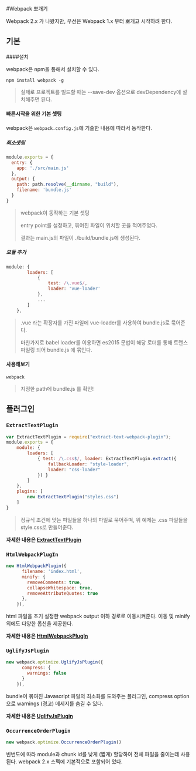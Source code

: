 #Webpack 뽀개기

Webpack 2.x 가 나왔지만, 우선은 Webpack 1.x 부터 뽀개고 시작하려 한다.

## 기본

####설치

webpack은 npm을 통해서 설치할 수 있다.

```
npm install webpack -g
```

> 실제로 프로젝트를 빌드할 때는 --save-dev 옵션으로 devDependency에 설치해주면 된다.



#### 빠른시작을 위한 기본 셋팅

webpack은 `webpack.config.js`에 기술한 내용에 따라서 동작한다.

##### 최소셋팅

```javascript
module.exports = {
  entry: {
    app: './src/main.js'
  },
  output: {
    path: path.resolve(__dirname, "build"),
    filename: 'bundle.js'
  }
}
```

> webpack이 동작하는 기본 셋팅
>
> entry point를 설정하고, 묶여진 파일이 위치할 곳을 적어주었다.
>
> 결과는 main.js의 파일이 ./build/bundle.js에 생성된다.

##### 모듈 추가

```javascript
module: {
        loaders: [
            {
                test: /\.vue$/,
                loader: 'vue-loader'
            },
	        ...
        ]
    },
```

> .vue 라는 확장자를 가진 파일에 vue-loader를 사용하여 bundle.js로 묶어준다.
>
> 마찬가지로 babel loader를 이용하면 es2015 문법이 해당 로더를 통해 트랜스파일링 되어 bundle.js 에 묶인다.





#### 사용해보기

```shell
webpack
```

> 지정한 path에 bundle.js 를 확인!



## 플러그인

### `ExtractTextPlugin`

```javascript
var ExtractTextPlugin = require("extract-text-webpack-plugin");
module.exports = {
    module: {
        loaders: [
            { test: /\.css$/, loader: ExtractTextPlugin.extract({
                fallbackLoader: "style-loader",
                loader: "css-loader"
            }) }
        ]
    },
    plugins: [
        new ExtractTextPlugin("styles.css")
    ]
}
```

> 정규식 조건에 맞는 파일들을 하나의 파일로 묶어주며, 위 예제는 .css 파일들을 style.css로 만들어준다.

**자세한 내용은 [ExtractTextPlugin](https://github.com/webpack/extract-text-webpack-plugin)**	

### `HtmlWebpackPlugIn`

```javascript
new HtmlWebpackPlugin({
      filename: 'index.html',
 	  minify: {
        removeComments: true,
        collapseWhitespace: true,
        removeAttributeQuotes: true
      },
    }),
```

html 파일을 초기 설정한 webpack output 이하 경로로 이동시켜준다.
이동 및 minify 외에도 다양한 옵션을 제공한다.

**자세한 내용은 [HtmlWebpackPlugIn](https://github.com/ampedandwired/html-webpack-plugin)**

### `UglifyJsPlugin`

```javascript
new webpack.optimize.UglifyJsPlugin({
      compress: {
        warnings: false
      }
    }),
```

bundle이 묶여진 Javascript 파일의 최소화를 도와주는 플러그인,
compress option으로 warnings (경고) 메세지를 숨길 수 있다.

**자세한 내용은 [UglifyJsPlugin](https://webpack.github.io/docs/list-of-plugins.html#uglifyjsplugin)**

### `OccurrenceOrderPlugin`

```javascript
new webpack.optimize.OccurrenceOrderPlugin()
```

빈번도에 따라 module과 chunk id를 낮게 (짧게) 할당하여 전체 파일을 줄이는데 사용된다.
webpack 2.x 스펙에 기본적으로 포함되어 있다.
